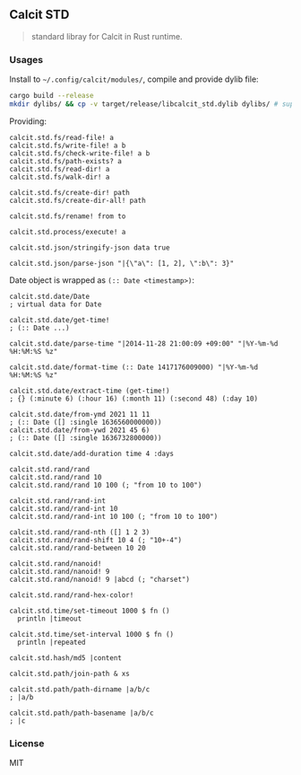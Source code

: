 ## Calcit STD

> standard libray for Calcit in Rust runtime.

### Usages

Install to `~/.config/calcit/modules/`, compile and provide dylib file:

```bash
cargo build --release
mkdir dylibs/ && cp -v target/release/libcalcit_std.dylib dylibs/ # supported macos only
```

Providing:

```cirru
calcit.std.fs/read-file! a
calcit.std.fs/write-file! a b
calcit.std.fs/check-write-file! a b
calcit.std.fs/path-exists? a
calcit.std.fs/read-dir! a
calcit.std.fs/walk-dir! a

calcit.std.fs/create-dir! path
calcit.std.fs/create-dir-all! path

calcit.std.fs/rename! from to
```

```cirru
calcit.std.process/execute! a
```

```cirru
calcit.std.json/stringify-json data true

calcit.std.json/parse-json "|{\"a\": [1, 2], \":b\": 3}"
```

Date object is wrapped as `(:: Date <timestamp>)`:

```cirru
calcit.std.date/Date
; virtual data for Date

calcit.std.date/get-time!
; (:: Date ...)

calcit.std.date/parse-time "|2014-11-28 21:00:09 +09:00" "|%Y-%m-%d %H:%M:%S %z"

calcit.std.date/format-time (:: Date 1417176009000) "|%Y-%m-%d %H:%M:%S %z"

calcit.std.date/extract-time (get-time!)
; {} (:minute 6) (:hour 16) (:month 11) (:second 48) (:day 10)

calcit.std.date/from-ymd 2021 11 11
; (:: Date ([] :single 1636560000000))
calcit.std.date/from-ywd 2021 45 6)
; (:: Date ([] :single 1636732800000))

calcit.std.date/add-duration time 4 :days
```

```cirru
calcit.std.rand/rand
calcit.std.rand/rand 10
calcit.std.rand/rand 10 100 (; "from 10 to 100")

calcit.std.rand/rand-int
calcit.std.rand/rand-int 10
calcit.std.rand/rand-int 10 100 (; "from 10 to 100")

calcit.std.rand/rand-nth ([] 1 2 3)
calcit.std.rand/rand-shift 10 4 (; "10+-4")
calcit.std.rand/rand-between 10 20

calcit.std.rand/nanoid!
calcit.std.rand/nanoid! 9
calcit.std.rand/nanoid! 9 |abcd (; "charset")

calcit.std.rand/rand-hex-color!
```

```cirru
calcit.std.time/set-timeout 1000 $ fn ()
  println |timeout

calcit.std.time/set-interval 1000 $ fn ()
  println |repeated
```

```cirru
calcit.std.hash/md5 |content
```

```cirru
calcit.std.path/join-path & xs

calcit.std.path/path-dirname |a/b/c
; |a/b

calcit.std.path/path-basename |a/b/c
; |c
```

### License

MIT
